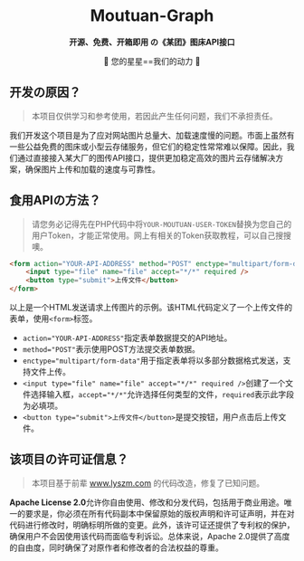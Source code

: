<h1 align=center>Moutuan-Graph</h1>
<p align=center><b>开源、免费、开箱即用 の《某团》图床API接口</b></p>
<p align=center>🎉 您的星星==我们的动力 🎉</p>

## 开发の原因？

> 本项目仅供学习和参考使用，若因此产生任何问题，我们不承担责任。

我们开发这个项目是为了应对网站图片总量大、加载速度慢的问题。市面上虽然有一些公益免费的图床或小型云存储服务，但它们的稳定性常常难以保障。因此，我们通过直接接入某大厂的图传API接口，提供更加稳定高效的图片云存储解决方案，确保图片上传和加载的速度与可靠性。

## 食用APIの方法？

> 请您务必记得先在PHP代码中将`YOUR-MOUTUAN-USER-TOKEN`替换为您自己的用户Token，才能正常使用。网上有相关的Token获取教程，可以自己搜搜噢。

```html
<form action="YOUR-API-ADDRESS" method="POST" enctype="multipart/form-data">
    <input type="file" name="file" accept="*/*" required />
    <button type="submit">上传文件</button>
</form>
```

以上是一个HTML发送请求上传图片的示例。该HTML代码定义了一个上传文件的表单，使用`<form>`标签。

- `action="YOUR-API-ADDRESS"`指定表单数据提交的API地址。  
- `method="POST"`表示使用POST方法提交表单数据。  
- `enctype="multipart/form-data"`用于指定表单将以多部分数据格式发送，支持文件上传。  
- `<input type="file" name="file" accept="*/*" required />`创建了一个文件选择输入框，`accept="*/*"`允许选择任何类型的文件，`required`表示此字段为必填项。  
- `<button type="submit">上传文件</button>`是提交按钮，用户点击后上传文件。

## 该项目の许可证信息？

> 本项目基于前辈 www.lyszm.com 的代码改造，修复了已知问题。

**Apache License 2.0**允许你自由使用、修改和分发代码，包括用于商业用途。唯一的要求是，你必须在所有代码副本中保留原始的版权声明和许可证声明，并在对代码进行修改时，明确标明所做的变更。此外，该许可证还提供了专利权的保护，确保用户不会因使用该代码而面临专利诉讼。总体来说，Apache 2.0提供了高度的自由度，同时确保了对原作者和修改者的合法权益的尊重。
